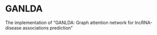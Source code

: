 # GANLDA
The implementation of “GANLDA: Graph attention network for lncRNA-disease associations prediction”
